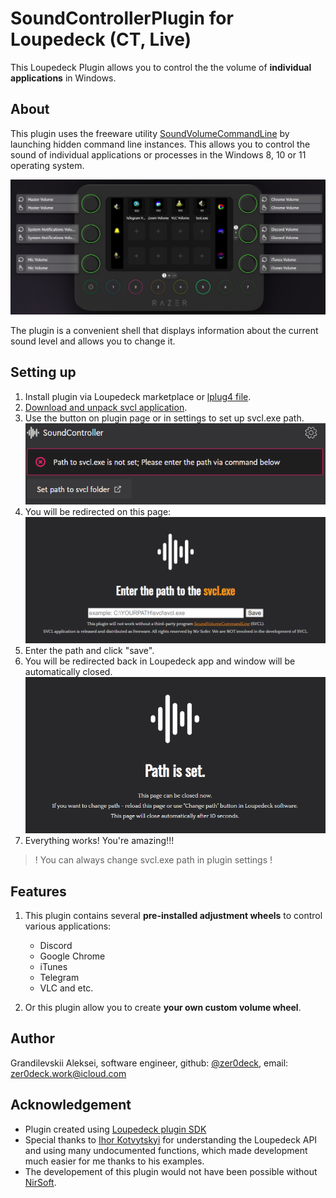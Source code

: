 # SoundControllerPlugin for Loupedeck (CT, Live)

This Loupedeck Plugin allows you to control the the volume of **individual applications** in Windows.

## About

This plugin uses the freeware utility [SoundVolumeCommandLine](https://www.nirsoft.net/utils/sound_volume_command_line.html) by launching hidden command line instances. This allows you to control the sound of individual applications or processes in the Windows 8, 10 or 11 operating system.

![image](images/main.png)

The plugin is a convenient shell that displays information about the current sound level and allows you to change it.

## Setting up

1. Install plugin via Loupedeck marketplace or [lplug4 file](https://github.com/zer0deck/Loupedeck-SoundController/releases/latest/).
2. [Download and unpack svcl application](https://www.nirsoft.net/utils/sound_volume_command_line.html).
3. Use the button on plugin page or in settings to set up svcl.exe path.
![image](images/loginStart.png)
4. You will be redirected on this page:
![image](images/loginProcess.png)
5. Enter the path and click "save".
6. You will be redirected back in Loupedeck app and window will be automatically closed.
![image](images/loginEnd.png)
7. Everything works! You're amazing!!!

> ! You can always change svcl.exe path in plugin settings !

## Features

1. This plugin contains several **pre-installed adjustment wheels** to control various applications:

    - Discord
    - Google Chrome
    - iTunes
    - Telegram
    - VLC and etc.

2. Or this plugin allow you to create **your own custom volume wheel**.

## Author

Grandilevskii Aleksei, software engineer,
github: [@zer0deck](https://github.com/zer0deck),
email: zer0deck.work@icloud.com

## Acknowledgement

- Plugin created using [Loupedeck plugin SDK](https://loupedeck.github.io/)
- Special thanks to [Ihor Kotvytskyi](https://github.com/Igor-Kotv/) for understanding the Loupedeck API and using many undocumented functions, which made development much easier for me thanks to his examples.
- The developement of this plugin would not have been possible without [NirSoft](https://www.nirsoft.net/).

